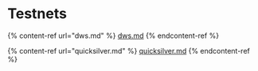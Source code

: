 # Testnets

{% content-ref url="dws.md" %}
[dws.md](dws.md)
{% endcontent-ref %}

{% content-ref url="quicksilver.md" %}
[quicksilver.md](quicksilver.md)
{% endcontent-ref %}
